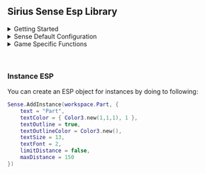 ## Sirius Sense Esp Library

<details>
  <summary>Getting Started</summary>

  Our library is very easy to implement into your projects by doing the following.
  &nbsp;
  1. Load the library
  ```lua
  local Sense = loadstring(game:HttpGet('https://raw.githubusercontent.com/shlexware/Sirius/request/library/sense/source.lua'))()
  ```
  2. `Change the configuration` You'll need to do this for every value you'd like to change. Read [`Sense Default Configuration`](https://github.com/shlexware/Sirius/blob/request/library/sense/Documentation.md#sense-default-configuration) to see all the available settings.
  ```lua
  Sense.teamSettings.Enemy.enabled = true
  ```
  3. `Load the esp` It doesn't really matter where you put this, but it's recommended you put it at the end of your script.
  ```lua
  Sense.Load()
  ```
  4. `Unload the esp` When you unload Sense, it will clean up every drawing object and instance it has made.
  ```lua
  Sense.Unload()
  ```
</details>
<details>
  <summary>Sense Default Configuration</summary>

  This is the default configuration for Sense. Most things will be disabled by default.
  &nbsp;
  ```lua
  Sense = {
      whitelist = {}, -- { [game.Players.Player1] = true }
      sharedSettings = {
          textSize = 13,
          textFont = 2,
          limitDistance = false,
          maxDistance = 150,
      },
      teamSettings = {
          Enemy = {
              enabled = false,
              box = false,
              boxColor = { Color3.new(1,0,0), 1 },
              boxOutline = true,
              boxOutlineColor = { Color3.new(), 1 },
              boxFill = false,
              boxFillColor = { Color3.new(1,0,0), 0.5 },
              healthBar = false,
              healthyColor = Color3.new(0,1,0),
              dyingColor = Color3.new(1,0,0),
              healthBarOutline = true,
              healthBarOutlineColor = { Color3.new(), 1 },
              healthText = false,
              healthTextColor = { Color3.new(1,1,1), 1 },
              healthTextOutline = true,
              healthTextOutlineColor = Color3.new(),
              name = false,
              nameColor = { Color3.new(1,1,1), 1 },
              nameOutline = true,
              nameOutlineColor = Color3.new(),
              weapon = false,
              weaponColor = { Color3.new(1,1,1), 1 },
              weaponOutline = true,
              weaponOutlineColor = Color3.new(),
              distance = false,
              distanceColor = { Color3.new(1,1,1), 1 },
              distanceOutline = true,
              distanceOutlineColor = Color3.new(),
              tracer = false,
              tracerOrigin = "Bottom",
              tracerColor = { Color3.new(1,0,0), 1 },
              tracerOutline = true,
              tracerOutlineColor = { Color3.new(), 1 },
              offScreenArrow = false,
              offScreenArrowColor = { Color3.new(1,1,1), 1 },
              offScreenArrowSize = 15,
              offScreenArrowRadius = 150,
              offScreenArrowOutline = true,
              offScreenArrowOutlineColor = { Color3.new(), 1 },
              chams = false,
              chamsVisibleOnly = false,
              chamsFillColor = { Color3.new(0.2, 0.2, 0.2), 0.5 },
              chamsOutlineColor = { Color3.new(1,0,0), 0 }
          },
          Friendly = {
              enabled = false,
              box = false,
              boxColor = { Color3.new(0,1,0), 1 },
              boxOutline = true,
              boxOutlineColor = { Color3.new(), 1 },
              boxFill = false,
              boxFillColor = { Color3.new(0,1,0), 0.5 },
              healthBar = false,
              healthyColor = Color3.new(0,1,0),
              dyingColor = Color3.new(1,0,0),
              healthBarOutline = true,
              healthBarOutlineColor = { Color3.new(), 1 },
              healthText = false,
              healthTextColor = { Color3.new(1,1,1), 1 },
              healthTextOutline = true,
              healthTextOutlineColor = Color3.new(),
              name = false,
              nameColor = { Color3.new(1,1,1), 1 },
              nameOutline = true,
              nameOutlineColor = Color3.new(),
              weapon = false,
              weaponColor = { Color3.new(1,1,1), 1 },
              weaponOutline = true,
              weaponOutlineColor = Color3.new(),
              distance = false,
              distanceColor = { Color3.new(1,1,1), 1 },
              distanceOutline = true,
              distanceOutlineColor = Color3.new(),
              tracer = false,
              tracerOrigin = "Bottom",
              tracerColor = { Color3.new(0,1,0), 1 },
              tracerOutline = true,
              tracerOutlineColor = { Color3.new(), 1 },
              offScreenArrow = false,
              offScreenArrowColor = { Color3.new(1,1,1), 1 },
              offScreenArrowSize = 15,
              offScreenArrowRadius = 150,
              offScreenArrowOutline = true,
              offScreenArrowOutlineColor = { Color3.new(), 1 },
              chams = false,
              chamsVisibleOnly = false,
              chamsFillColor = { Color3.new(0.2, 0.2, 0.2), 0.5 },
              chamsOutlineColor = { Color3.new(0,1,0), 0 }
          }
      }
  }
  ```
</details>
<details>
  <summary>Game Specific Functions</summary>

  These are our game specific functions, you're required to modify these for games that use custom replication systems such as Phantom Forces.
  &nbsp;
  ```lua
  function Sense.getWeapon(player)
      return "Unknown";
  end

  function Sense.isFriendly(player)
      return player.Team and player.Team == localPlayer.Team;
  end

  function Sense.getCharacter(player)
      return player.Character;
  end

  function Sense.getHealth(player)
      local character = Sense.getCharacter(player);
      local humanoid = character and findFirstChildOfClass(character, "Humanoid");
      if humanoid then
          return humanoid.Health, humanoid.MaxHealth;
      end
      return 100, 100;
  end
  ```
</details>

&nbsp;

### Instance ESP
You can create an ESP object for instances by doing to following:
```lua
Sense.AddInstance(workspace.Part, {
    text = "Part",
    textColor = { Color3.new(1,1,1), 1 },
    textOutline = true,
    textOutlineColor = Color3.new(),
    textSize = 13,
    textFont = 2,
    limitDistance = false,
    maxDistance = 150
})
```
